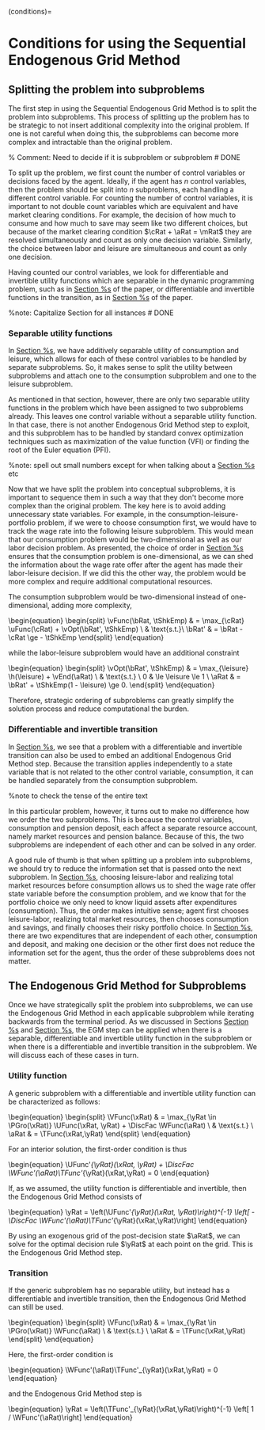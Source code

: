 (conditions)=

# Conditions for using the Sequential Endogenous Grid Method

## Splitting the problem into subproblems

The first step in using the Sequential Endogenous Grid Method is to split the problem into subproblems. This process of splitting up the problem has to be strategic to not insert additional complexity into the original problem. If one is not careful when doing this, the subproblems can become more complex and intractable than the original problem.

% Comment: Need to decide if it is subproblem or subproblem # DONE

To split up the problem, we first count the number of control variables or decisions faced by the agent. Ideally, if the agent has $n$ control variables, then the problem should be split into $n$ subproblems, each handling a different control variable. For counting the number of control variables, it is important to not double count variables which are equivalent and have market clearing conditions. For example, the decision of how much to consume and how much to save may seem like two different choices, but because of the market clearing condition $\cRat + \aRat = \mRat$ they are resolved simultaneously and count as only one decision variable. Similarly, the choice between labor and leisure are simultaneous and count as only one decision.

Having counted our control variables, we look for differentiable and invertible utility functions which are separable in the dynamic programming problem, such as in [Section %s](#method) of the paper, or differentiable and invertible functions in the transition, as in [Section %s](#multdim) of the paper.

%note: Capitalize Section for all instances # DONE

### Separable utility functions

In [Section %s](#method), we have additively separable utility of consumption and leisure, which allows for each of these control variables to be handled by separate subproblems. So, it makes sense to split the utility between subproblems and attach one to the consumption subproblem and one to the leisure subproblem.

As mentioned in that section, however, there are only two separable utility functions in the problem which have been assigned to two subproblems already. This leaves one control variable without a separable utility function. In that case, there is not another Endogenous Grid Method step to exploit, and this subproblem has to be handled by standard convex optimization techniques such as maximization of the value function (VFI) or finding the root of the Euler equation (PFI).

%note: spell out small numbers except for when talking about a [Section %s](#multdim) etc

Now that we have split the problem into conceptual subproblems, it is important to sequence them in such a way that they don't become more complex than the original problem. The key here is to avoid adding unnecessary state variables. For example, in the consumption-leisure-portfolio problem, if we were to choose consumption first, we would have to track the wage rate into the following leisure subproblem. This would mean that our consumption problem would be two-dimensional as well as our labor decision problem. As presented, the choice of order in [Section %s](#method) ensures that the consumption problem is one-dimensional, as we can shed the information about the wage rate offer after the agent has made their labor-leisure decision. If we did this the other way, the problem would be more complex and require additional computational resources.

The consumption subproblem would be two-dimensional instead of one-dimensional, adding more complexity,

\begin{equation}
\begin{split}
\vFunc(\bRat, \tShkEmp) & = \max\_{\cRat} \uFunc(\cRat) + \vOpt(\bRat', \tShkEmp) \\
& \text{s.t.}\\
\bRat' & = \bRat - \cRat \ge - \tShkEmp
\end{split}
\end{equation}

while the labor-leisure subproblem would have an additional constraint

\begin{equation}
\begin{split}
\vOpt(\bRat', \tShkEmp) & = \max\_{\leisure} \h(\leisure) + \vEnd(\aRat) \\
& \text{s.t.} \\
0 & \le \leisure \le 1 \\
\aRat & = \bRat' + \tShkEmp(1 - \leisure) \ge 0.
\end{split}
\end{equation}

Therefore, strategic ordering of subproblems can greatly simplify the solution process and reduce computational the burden.

### Differentiable and invertible transition

In [Section %s](#multdim), we see that a problem with a differentiable and invertible transition can also be used to embed an additional Endogenous Grid Method step. Because the transition applies independently to a state variable that is not related to the other control variable, consumption, it can be handled separately from the consumption subproblem.

%note to check the tense of the entire text

In this particular problem, however, it turns out to make no difference how we order the two subproblems. This is because the control variables, consumption and pension deposit, each affect a separate resource account, namely market resources and pension balance. Because of this, the two subproblems are independent of each other and can be solved in any order.

A good rule of thumb is that when splitting up a problem into subproblems, we should try to reduce the information set that is passed onto the next subproblem. In [Section %s](#method), choosing leisure-labor and realizing total market resources before consumption allows us to shed the wage rate offer state variable before the consumption problem, and we know that for the portfolio choice we only need to know liquid assets after expenditures (consumption). Thus, the order makes intuitive sense; agent first chooses leisure-labor, realizing total market resources, then chooses consumption and savings, and finally chooses their risky portfolio choice. In [Section %s](#multdim), there are two expenditures that are independent of each other, consumption and deposit, and making one decision or the other first does not reduce the information set for the agent, thus the order of these subproblems does not matter.

## The Endogenous Grid Method for Subproblems

Once we have strategically split the problem into subproblems, we can use the Endogenous Grid Method in each applicable subproblem while iterating backwards from the terminal period. As we discussed in Sections [Section %s](#method) and [Section %s](#multdim), the EGM step can be applied when there is a separable, differentiable and invertible utility function in the subproblem or when there is a differentiable and invertible transition in the subproblem. We will discuss each of these cases in turn.

### Utility function

A generic subproblem with a differentiable and invertible utility function can be characterized as follows:

\begin{equation}
\begin{split}
\VFunc(\xRat) & = \max\_{\yRat \in \PGro(\xRat)} \UFunc(\xRat, \yRat) + \DiscFac \WFunc(\aRat) \\
& \text{s.t.} \\
\aRat & = \TFunc(\xRat,\yRat)
\end{split}
\end{equation}

For an interior solution, the first-order condition is thus

\begin{equation}
\UFunc'_{\yRat}(\xRat, \yRat) + \DiscFac \WFunc'(\aRat)\TFunc'_{\yRat}(\xRat,\yRat) = 0
\end{equation}

If, as we assumed, the utility function is differentiable and invertible, then the Endogenous Grid Method consists of

\begin{equation}
\yRat = \left(\UFunc'_{\yRat}(\xRat, \yRat)\right)^{-1}
\left[ -\DiscFac \WFunc'(\aRat)\TFunc'_{\yRat}(\xRat,\yRat)\right]
\end{equation}

By using an exogenous grid of the post-decision state $\aRat$, we can solve for the optimal decision rule $\yRat$ at each point on the grid. This is the Endogenous Grid Method step.

### Transition

If the generic subproblem has no separable utility, but instead has a differentiable and invertible transition, then the Endogenous Grid Method can still be used.

\begin{equation}
\begin{split}
\VFunc(\xRat) & = \max\_{\yRat \in \PGro(\xRat)} \WFunc(\aRat) \\
& \text{s.t.} \\
\aRat & = \TFunc(\xRat,\yRat)
\end{split}
\end{equation}

Here, the first-order condition is

\begin{equation}
\WFunc'(\aRat)\TFunc'\_{\yRat}(\xRat,\yRat) = 0
\end{equation}

and the Endogenous Grid Method step is

\begin{equation}
\yRat = \left(\TFunc'\_{\yRat}(\xRat,\yRat)\right)^{-1} \left[ 1 / \WFunc'(\aRat)\right]
\end{equation}
